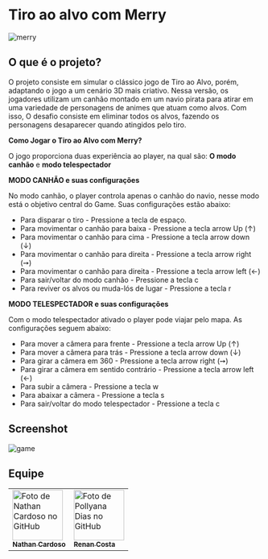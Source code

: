 # Tiro ao alvo com Merry 

![merry](https://github.com/Nathan-cardoso/Tiro-ao-alvo/assets/100364030/a93740df-c1af-4fb8-a5ab-23dc5ccf8d22)

## O que é o projeto? 

O projeto consiste em simular o clássico jogo de Tiro ao Alvo, porém, adaptando o jogo a um cenário 3D mais criativo. Nessa versão, os jogadores utilizam um canhão montado em um navio pirata para atirar em uma variedade de personagens de animes que atuam como alvos. Com isso, O desafio consiste em eliminar todos os alvos, fazendo os personagens desaparecer quando atingidos pelo tiro.

**Como Jogar o Tiro ao Alvo com Merry?**

O jogo proporciona duas experiência ao player, na qual são: **O modo canhão** e **modo telespectador**

**MODO CANHÃO e suas configurações**

 No modo canhão, o player controla apenas o canhão do navio, nesse modo está o objetivo central do Game. Suas configurações estão abaixo:

* Para disparar o tiro  - Pressione a tecla de espaço.
* Para movimentar o canhão para baixa - Pressione  a tecla arrow Up (↑)
* Para movimentar o canhão para cima - Pressione a tecla arrow down (↓)
* Para movimentar o canhão para direita - Pressione a tecla arrow right (➙)
* Para movimentar o canhão para direita - Pressione a tecla arrow left (←)
* Para sair/voltar do modo canhão - Pressione a tecla c
* Para reviver os alvos ou muda-lós de lugar - Pressione a tecla r

**MODO TELESPECTADOR e suas configurações**

Com o modo telespectador ativado o player pode viajar pelo mapa. As configurações seguem abaixo:

* Para mover a câmera para frente - Pressione  a tecla arrow Up (↑)
* Para mover a câmera para trás - Pressione a tecla arrow down (↓)
* Para girar a câmera em 360 - Pressione a tecla arrow right (➙)
* Para girar a câmera em sentido contrário - Pressione a tecla arrow left (←)
* Para subir a câmera - Pressione a tecla w
* Para abaixar a câmera - Pressione a tecla s
* Para sair/voltar do modo telespectador - Pressione a tecla c

## Screenshot

![game](https://github.com/Nathan-cardoso/Tiro-ao-alvo/assets/100364030/12327dda-1028-4625-9f65-57a33224a249)


##  Equipe
<table align="center">
  <tr>
    <td>
      <a href="https://github.com/Nathan-cardoso">
        <img src="https://avatars.githubusercontent.com/u/100364030?v=4" width="100px;" alt="Foto de Nathan Cardoso no GitHub"/><br>
        <sub>
          <b>Nathan Cardoso</b>
        </sub>
      </a>
    </td>
    <td>
      <a href="https://github.com/RenanCosta2">
        <img src="https://avatars.githubusercontent.com/u/105220100?v=4" width="100px;" alt="Foto de Pollyana Dias no GitHub"/><br>
        <sub>
          <b>Renan Costa
        </b>
        </sub>
      </a>
    </td>
  </tr>
</table> 

